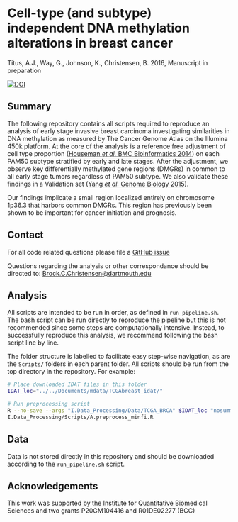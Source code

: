 # Cell-type (and subtype) independent DNA methylation alterations in breast cancer 

Titus, A.J., Way, G., Johnson, K., Christensen, B. 2016, Manuscript in preparation

[![DOI](https://zenodo.org/badge/45754471.svg)](https://zenodo.org/badge/latestdoi/45754471)


## Summary 

The following repository contains all scripts required to reproduce an analysis
of early stage invasive breast carcinoma investigating similarities in DNA
methylation as measured by The Cancer Genome Atlas on the Illumina 450k platform.
At the core of the analysis is a reference free adjustment of cell type
proportion ([Houseman _et al._ BMC Bioinformatics 2014](https://doi.org/10.1186/s12859-016-1140-4))
on each PAM50 subtype stratified by early and late stages. After the adjustment,
we observe key differentially methylated gene regions (DMGRs) in common to all
early stage tumors regardless of PAM50 subtype. We also validate these findings
in a Validation set ([Yang _et al._ Genome Biology 2015](10.1186/s13059-015-0699-9)).

Our findings implicate a small region localized entirely on chromosome 1p36.3
that harbors common DMGRs. This region has previously been shown to be important
for cancer initiation and prognosis.

## Contact 

For all code related questions please file a [GitHub
issue](https://github.com/gwaygenomics/brca_lowstage_DMGRs/issues)

Questions regarding the analysis or other correspondance should be directed to:
Brock.C.Christensen@dartmouth.edu

## Analysis

All scripts are intended to be run in order, as defined in `run_pipeline.sh`.
The bash script can be run directly to reproduce the pipeline but this is not
recommended since some steps are computationally intensive. Instead, to
successfully reproduce this analysis, we recommend following the bash script
line by line.

The folder structure is labelled to facilitate easy step-wise navigation, as are
the `Scripts/` folders in each parent folder. All scripts should be run from the
top directory in the repository. For example: 

```sh
# Place downloaded IDAT files in this folder
IDAT_loc="../../Documents/mdata/TCGAbreast_idat/"

# Run preprocessing script 
R --no-save --args "I.Data_Processing/Data/TCGA_BRCA" $IDAT_loc "nosummary" < \
I.Data_Processing/Scripts/A.preprocess_minfi.R
```

## Data 

Data is not stored directly in this repository and should be downloaded
according to the `run_pipeline.sh` script.

## Acknowledgements 

This work was supported by the Institute for Quantitative Biomedical Sciences
and two grants P20GM104416 and R01DE02277 (BCC)
